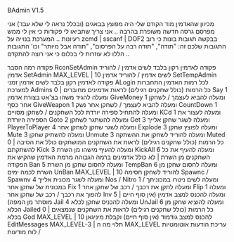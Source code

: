 BAdmin V1.5

מכיוון שהאדמין מוד הקודם שלי היה מפוצץ בבאגים (ובכלל נראה לי שלא עבד)
אני מפרסם גרסה חדשה משופרת בהרבה ..
אני צריך שתביאו לי פקודות כי אין לי ממש רעיונות ..
המערכת בנוייה על
zcmd | sscanf | DOF2
בבקשה תגובות בונות כי רוב התגובות שלכם זה:
"תודה", "תודה רבה על הפרסום", "תודה אבל מיותר" וכו'
התגובות הללו לא עוזרות לי בכלום כי אני רוצה להתקדם ..

פקודה	רמה	הסבר
RconSetAdmin	פקודה לאדמין רקון בלבד	לשים אדמין / להוריד אדמין
SetAdmin	MAX_LEVEL | 10	לשים אדמין / להוריד אדמין
SetTempAdmin	פקודה לאדמין רקון בלבד	לשים אדמין זמני
ALogin	לכל רמות האדמין	התחברות למערכת
Admins	0 | כל הרמות (כולל שחקנים רגילים)	לראות אדמינים מחוברים
Say	1 ומעלה	להגיד משהו בצ'אט בצורת אדמין
GiveMoney	1 ומעלה	להביא לעצמך / לשחקן אחר כסף
GiveWeapon	1 ומעלה	להביא לעצמך / לשחקן אחר נשק
CountDown	1 ומעלה	להתחיל ספירה יורדת לכל השחקנים / לשחקן מסויים
KCd	1 ומעלה	לעצור את הספירה היורדת
Goto	2 ומעלה	להשתגר לשחקן
Get	3 ומעלה	לשגר שחקן אלייך
PlayerToPlayer	4 ומעלה	לשגר שחקן לשחקן אחר
Explode	3 ומעלה	לפוצץ שחקן
Mute	3 ומעלה	להשתיק שחקן
Unmute	3 ומעלה	להוריד לשחקן את ההשתקה
Muted	0 | כל הרמות (כולל שחקנים רגילים)	לראות את השחקנים המושתקים כולל את הסיבה להשתקתם
Kick	3 ומעלה	להעיף מישהו מן השרת
KickAll	6 ומעלה	להעיף את כל השחקנים מן השרת | לא כולל אדמינים ברמה הגבוהה מרמת האדמין שהקיש את הפקודה
Ban	5 ומעלה	לחסום שחקן מן השרת
TempBan	6 ומעלה	לחסום שחקן מן השרת לכמה ימים
UnBan	MAX_LEVEL | 10	להוריד לשחקן חסימה
Spawnc / Spawnv	4 ומעלה	לשגר מכונית אלייך
Nos / Nitro	1 ומעלה	לשים ניטרו במכוניתך / במכונית של שחקן אחר
Fix	1 ומעלה	לתקן את רכבך / רכב של שחקן אחר
Flip	1 ומעלה	להפוך את רכבך / רכב של שחקן אחר
Inv	5 ומעלה	להכנס למצב אדמין (אין סוף חיים | מוסתר מן המפה)
Jail	4 ומעלה	להכניס שחקן לכלא
UnJail	6 ומעלה	להוציא שחקן מן הכלא
Jailed	0 | כל הרמות (כולל שחקנים רגילים)	לראות את השחקנים שנמצאים בכלא
God	MAX_LEVEL | 10	להכנס למצב גודמוד (אין סוף חיים) וקבלת מיניגאן
EditMessages	MAX_LEVEL-3 | תלוי מה ה MAX_LEVEL	עריכת הודעות אוטומטיות / לוח מודעות
